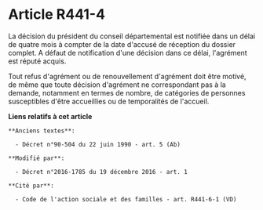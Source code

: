 # Article R441-4

La décision du président du conseil départemental est notifiée dans un délai de quatre mois à compter de la date d'accusé de
réception du dossier complet. A défaut de notification d'une décision dans ce délai, l'agrément est réputé acquis.

Tout refus d'agrément ou de renouvellement d'agrément doit être motivé, de même que toute décision d'agrément ne
correspondant pas à la demande, notamment en termes de nombre, de catégories de personnes susceptibles d'être accueillies ou
de temporalités de l'accueil.

**Liens relatifs à cet article**

	**Anciens textes**:

	  - Décret n°90-504 du 22 juin 1990 - art. 5 (Ab)

	**Modifié par**:

	  - Décret n°2016-1785 du 19 décembre 2016 - art. 1

	**Cité par**:

	  - Code de l'action sociale et des familles - art. R441-6-1 (VD)
